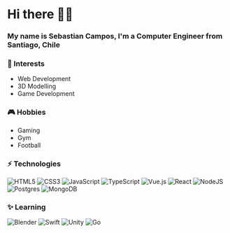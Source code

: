 # Hi there 👋😄 
### My name is Sebastian Campos, I'm a Computer Engineer from Santiago, Chile


### 👀 Interests

- Web Development
- 3D Modelling
- Game Development

### 🎮 Hobbies
- Gaming
- Gym
- Football

### ⚡️ Technologies

![HTML5](https://img.shields.io/badge/html5-%23E34F26.svg?style=for-the-badge&logo=html5&logoColor=white)
![CSS3](https://img.shields.io/badge/css3-%231572B6.svg?style=for-the-badge&logo=css3&logoColor=white)
![JavaScript](https://img.shields.io/badge/javascript-%23323330.svg?style=for-the-badge&logo=javascript&logoColor=%23F7DF1E)
![TypeScript](https://img.shields.io/badge/typescript-%23007ACC.svg?style=for-the-badge&logo=typescript&logoColor=white)
![Vue.js](https://img.shields.io/badge/vuejs-%2335495e.svg?style=for-the-badge&logo=vuedotjs&logoColor=%234FC08D)
![React](https://img.shields.io/badge/react-%2320232a.svg?style=for-the-badge&logo=react&logoColor=%2361DAFB)
![NodeJS](https://img.shields.io/badge/node.js-6DA55F?style=for-the-badge&logo=node.js&logoColor=white)
![Postgres](https://img.shields.io/badge/postgres-%23316192.svg?style=for-the-badge&logo=postgresql&logoColor=white)
![MongoDB](https://img.shields.io/badge/MongoDB-%234ea94b.svg?style=for-the-badge&logo=mongodb&logoColor=white)

### ✨ Learning

![Blender](https://img.shields.io/badge/blender-%23F5792A.svg?style=for-the-badge&logo=blender&logoColor=white)
![Swift](https://img.shields.io/badge/swift-F54A2A?style=for-the-badge&logo=swift&logoColor=white)
![Unity](https://img.shields.io/badge/unity-%23000000.svg?style=for-the-badge&logo=unity&logoColor=white)
![Go](https://img.shields.io/badge/go-%2300ADD8.svg?style=for-the-badge&logo=go&logoColor=white)


<!--
**Gohreth/Gohreth** is a ✨ _special_ ✨ repository because its `README.md` (this file) appears on your GitHub profile.

Here are some ideas to get you started:

- 🔭 I’m currently working on ...
- 🌱 I’m currently learning ...
- 👯 I’m looking to collaborate on ...
- 🤔 I’m looking for help with ...
- 💬 Ask me about ...
- 📫 How to reach me: ...
- 😄 Pronouns: ...
- ⚡ Fun fact: ...
-->
